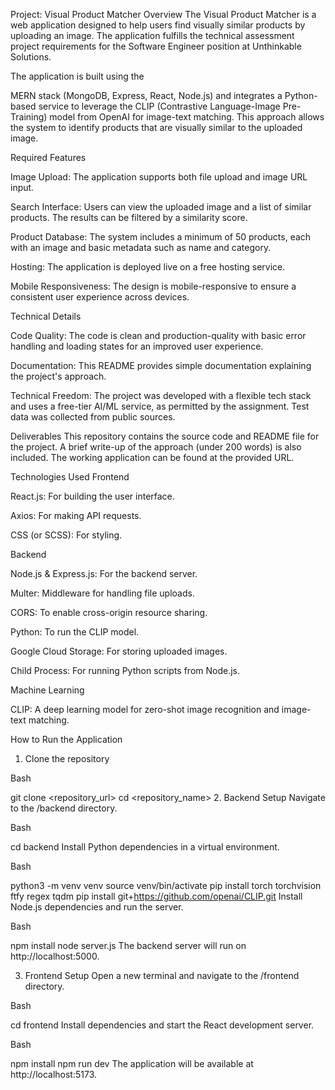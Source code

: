 
Project: Visual Product Matcher
Overview
The Visual Product Matcher is a web application designed to help users find visually similar products by uploading an image. The application fulfills the technical assessment project requirements for the Software Engineer position at Unthinkable Solutions.


The application is built using the 

MERN stack (MongoDB, Express, React, Node.js) and integrates a Python-based service to leverage the CLIP (Contrastive Language-Image Pre-Training) model from OpenAI for image-text matching. This approach allows the system to identify products that are visually similar to the uploaded image.

Required Features

Image Upload: The application supports both file upload and image URL input.


Search Interface: Users can view the uploaded image and a list of similar products. The results can be filtered by a similarity score.



Product Database: The system includes a minimum of 50 products, each with an image and basic metadata such as name and category.


Hosting: The application is deployed live on a free hosting service.


Mobile Responsiveness: The design is mobile-responsive to ensure a consistent user experience across devices.

Technical Details

Code Quality: The code is clean and production-quality with basic error handling and loading states for an improved user experience.


Documentation: This README provides simple documentation explaining the project's approach.


Technical Freedom: The project was developed with a flexible tech stack and uses a free-tier AI/ML service, as permitted by the assignment. Test data was collected from public sources.


Deliverables
This repository contains the source code and README file for the project. A brief write-up of the approach (under 200 words) is also included. The working application can be found at the provided URL.


Technologies Used
Frontend

React.js: For building the user interface.

Axios: For making API requests.

CSS (or SCSS): For styling.

Backend

Node.js & Express.js: For the backend server.

Multer: Middleware for handling file uploads.

CORS: To enable cross-origin resource sharing.

Python: To run the CLIP model.

Google Cloud Storage: For storing uploaded images.

Child Process: For running Python scripts from Node.js.

Machine Learning

CLIP: A deep learning model for zero-shot image recognition and image-text matching.

How to Run the Application
1. Clone the repository

Bash

git clone <repository_url>
cd <repository_name>
2. Backend Setup
Navigate to the /backend directory.

Bash

cd backend
Install Python dependencies in a virtual environment.

Bash

python3 -m venv venv
source venv/bin/activate
pip install torch torchvision ftfy regex tqdm
pip install git+https://github.com/openai/CLIP.git
Install Node.js dependencies and run the server.

Bash

npm install
node server.js
The backend server will run on http://localhost:5000.

3. Frontend Setup
Open a new terminal and navigate to the /frontend directory.

Bash

cd frontend
Install dependencies and start the React development server.

Bash

npm install
npm run dev
The application will be available at http://localhost:5173.

